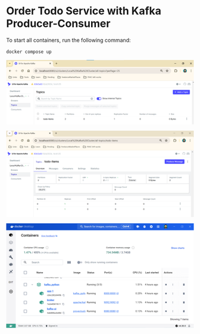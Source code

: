 # Order Todo Service with Kafka Producer-Consumer

To start all containers, run the following command:

```bash
docker compose up
```

![alt text](./assets/image.png)

![alt text](./assets/image-1.png)

![alt text](./assets/image-2.png)
